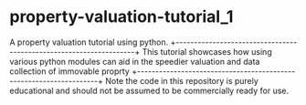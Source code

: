 # property-valuation-tutorial_1
A property valuation tutorial using python. 
+-------------------------------------------------------------------+
This tutorial showcases how using various python modules can aid 
in the speedier valuation and data collection of immovable proprty
+-------------------------------------------------------------------+
Note the code in this repository is purely educational and should not 
be assumed to be commercially ready for use. 
